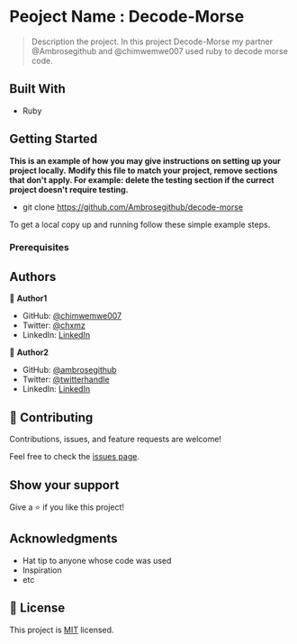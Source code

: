 # Peoject Name :  Decode-Morse

> Description the project.
In this project Decode-Morse my partner @Ambrosegithub and @chimwemwe007 used ruby to decode morse code.

## Built With

- Ruby


## Getting Started

**This is an example of how you may give instructions on setting up your project locally.**
**Modify this file to match your project, remove sections that don't apply. For example: delete the testing section if the currect project doesn't require testing.**

- git clone https://github.com/Ambrosegithub/decode-morse

To get a local copy up and running follow these simple example steps.

### Prerequisites

## Authors

👤 **Author1**

- GitHub: [@chimwemwe007](https://github.com/chimwmwe007)
- Twitter: [@chxmz](https://twitter.com/chxmz)
- LinkedIn: [LinkedIn](https://linkedin.com/in/chimwemwe-mkandawire)

👤 **Author2**

- GitHub: [@ambrosegithub](https://github.com/ambrosegithub)
- Twitter: [@twitterhandle](https://twitter.com/Glorious851)
- LinkedIn: [LinkedIn](https://www.linkedin.com/in/ambrose-isigba/)

## 🤝 Contributing

Contributions, issues, and feature requests are welcome!

Feel free to check the [issues page](https://github.com/Ambrosegithub/decode-morse/issues).

## Show your support

Give a ⭐️ if you like this project!

## Acknowledgments

- Hat tip to anyone whose code was used
- Inspiration
- etc

## 📝 License

This project is [MIT](https://github.com/Ambrosegithub/decode-morse/blob/dev-branch/LICENSE) licensed.
